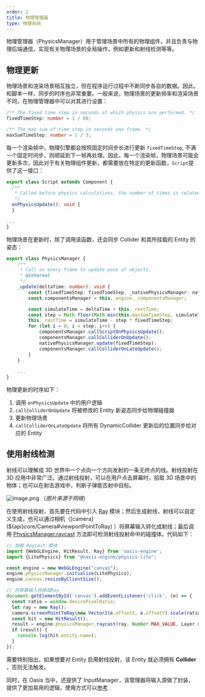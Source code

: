 ```yaml
---
order: 2
title: 物理管理器 
type: 物理系统
---
```


物理管理器（PhysicsManager）用于管理场景中所有的物理组件，并且负责与物理后端通信，实现有关物理场景的全局操作，例如更新和射线检测等等。

## 物理更新

物理场景和渲染场景相互独立，但在程序运行过程中不断同步各自的数据。因此，和脚本一样，同步的时序也非常重要。一般来说，物理场景的更新频率和渲染场景不同，在物理管理器中可以对其进行设置：

```ts
/** The fixed time step in seconds at which physics are performed. */
fixedTimeStep: number = 1 / 60;

/** The max sum of time step in seconds one frame. */
maxSumTimeStep: number = 1 / 3;
```

每一个渲染帧中，物理引擎都会按照固定时间步长进行更新 `fixedTimeStep`,
不满一个固定时间步，则顺延到下一帧再处理。因此，每一个渲染帧，物理场景可能会更新多次，因此对于有关物理组件更新，都需要放在特定的更新函数，`Script`提供了这一接口：

```ts
export class Script extends Component {
  /**
   * Called before physics calculations, the number of times is related to the physical update frequency.
   */
  onPhysicsUpdate(): void {
  }

...
}
```

物理场景在更新时，除了调用该函数，还会同步 Collider 和其所挂载的 Entity 的姿态：
```ts
export class PhysicsManager {
    /**
     * Call on every frame to update pose of objects.
     * @internal
     */
    _update(deltaTime: number): void {
        const {fixedTimeStep: fixedTimeStep, _nativePhysicsManager: nativePhysicsManager} = this;
        const componentsManager = this._engine._componentsManager;

        const simulateTime = deltaTime + this._restTime;
        const step = Math.floor(Math.min(this.maxSumTimeStep, simulateTime) / fixedTimeStep);
        this._restTime = simulateTime - step * fixedTimeStep;
        for (let i = 0; i < step; i++) {
            componentsManager.callScriptOnPhysicsUpdate();
            componentsManager.callColliderOnUpdate();
            nativePhysicsManager.update(fixedTimeStep);
            componentsManager.callColliderOnLateUpdate();
        }
    }
    
    ...
}
```
物理更新的时序如下：
1. 调用 `onPhysicsUpdate` 中的用户逻辑
2. `callColliderOnUpdate` 将被修改的 Entity 新姿态同步给物理碰撞器
3. 更新物理场景
4. `callColliderOnLateUpdate` 将所有 DynamicCollider 更新后的位置同步给对应的 Entity

## 使用射线检测

射线可以理解成 3D 世界中一个点向一个方向发射的一条无终点的线。射线投射在 3D 应用中非常广泛。通过射线投射，可以在用户点击屏幕时，拾取 3D 场景中的物体；也可以在射击游戏中，判断子弹能否射中目标。

![image.png](https://gw.alipayobjects.com/mdn/rms_d27172/afts/img/A*sr_IRYSLugMAAAAAAAAAAAAAARQnAQ)
（_图片来源于网络_）

在使用射线投射，首先要在代码中引入 [Ray](${api}math/Ray) 模块；然后生成射线，射线可以自定义生成，也可以通过相机（[camera](${api}core/Camera#viewportPointToRay)
）将屏幕输入转化成射线；最后调用 [PhysicsManager.raycast](${api}core/PhysicsManager#raycast) 方法即可检测射线投射命中的碰撞体。代码如下：

```typescript
// 加载 Raycast 模块
import {WebGLEngine, HitResult, Ray} from 'oasis-engine';
import {LitePhysics} from "@oasis-engine/physics-lite";

const engine = new WebGLEngine("canvas");
engine.physicsManager.initialize(LitePhysics);
engine.canvas.resizeByClientSize();

// 将屏幕输入转换成Ray
document.getElementById('canvas').addEventListener('click', (e) => {
  const ratio = window.devicePixelRatio;
  let ray = new Ray();
  camera.screenPointToRay(new Vector2(e.offsetX, e.offsetY).scale(ratio), ray);
  const hit = new HitResult();
  result = engine.physicsManager.raycast(ray, Number.MAX_VALUE, Layer.Everything, hit);
  if (result) {
    console.log(hit.entity.name);
  }
});
```

需要特别指出，如果想要对 Entity 启用射线投射，该 Entity 就必须拥有 **Collider** ，否则无法触发。

同时，在 Oasis 当中，还提供了 InputManager，该管理器将输入源做了封装，提供了更加易用的逻辑，使用方式可以[参考](${docs}input-cn) .
